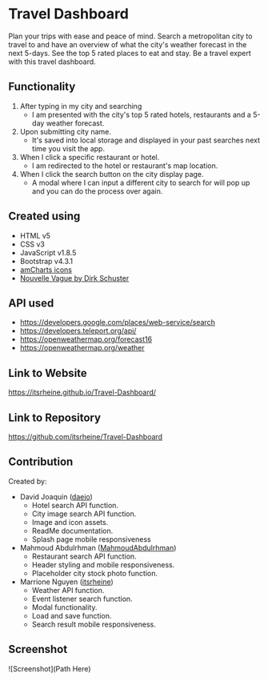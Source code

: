 # Travel Dashboard
Plan your trips with ease and peace of mind. Search a metropolitan city to travel to and have an overview of what the city's weather forecast in the next 5-days. See the top 5 rated places to eat and stay. Be a travel expert with this travel dashboard. 

## Functionality
1. After typing in my city and searching
    * I am presented with the city's top 5 rated hotels, restaurants and a 5-day weather forecast.
2. Upon submitting city name.
    * It's saved into local storage and displayed in your past searches next time you visit the app.
3. When I click a specific restaurant or hotel.
    * I am redirected to the hotel or restaurant's map location.
4. When I click the search button on the city display page.
    * A modal where I can input a different city to search for will pop up and you can do the process over again.

## Created using
* HTML v5
* CSS v3
* JavaScript v1.8.5
* Bootstrap v4.3.1
* [amCharts icons](https://www.amcharts.com/free-animated-svg-weather-icons/)
* [Nouvelle Vague by Dirk Schuster](https://www.dafont.com/nouvelle-vague.font)

## API used
* https://developers.google.com/places/web-service/search
* https://developers.teleport.org/api/
* https://openweathermap.org/forecast16
* https://openweathermap.org/weather

## Link to Website
https://itsrheine.github.io/Travel-Dashboard/

## Link to Repository
https://github.com/itsrheine/Travel-Dashboard

## Contribution
Created by: 
* David Joaquin ([daejo](https://github.com/daejo)) 
    * Hotel search API function.
    * City image search API function.
    * Image and icon assets.
    * ReadMe documentation.
    * Splash page mobile responsiveness
* Mahmoud Abdulrhman ([MahmoudAbdulrhman](https://github.com/MahmoudAbdulrhman)) 
    * Restaurant search API function.
    * Header styling and mobile responsiveness.
    * Placeholder city stock photo function. 
* Marrione Nguyen ([itsrheine](https://github.com/itsrheine)) 
    * Weather API function.
    * Event listener search function.
    * Modal functionality.
    * Load and save function.
    * Search result mobile responsiveness.


## Screenshot
![Screenshot](Path Here)

